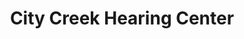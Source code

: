---
title: "City Creek Hearing Center"
url: /salt-lake-city/city-creek-hearing-center/
shop: hearing aids
---